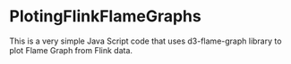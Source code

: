 # PlotingFlinkFlameGraphs
This is a very simple Java Script code that uses d3-flame-graph library to plot Flame Graph from Flink data.
